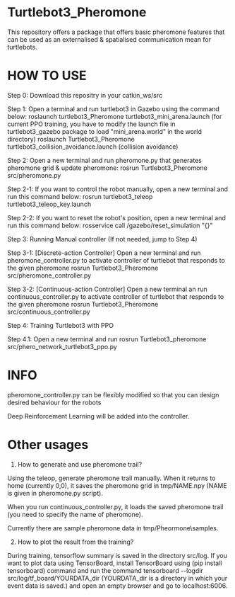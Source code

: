 # Turtlebot3_Pheromone
This repository offers a package that offers basic pheromone features that can be used as an externalised &amp; spatialised communication mean for turtlebots.

# HOW TO USE

Step 0: Download this repositry in your catkin_ws/src


Step 1: Open a terminal and run turtlebot3 in Gazebo using the command below:
roslaunch turtlebot3_Pheromone turtlebot3_mini_arena.launch (for current PPO training, you have to modify the launch file in turtlebot3_gazebo package to load "mini_arena.world" in the world directory)
roslaunch Turtlebot3_Pheromone turtlebot3_collision_avoidance.launch (collision avoidance)

Step 2: Open a new terminal and run pheromone.py that generates pheromone grid & update pheromone:
rosrun Turtlebot3_Pheromone src/pheromone.py

Step 2-1: If you want to control the robot manually, open a new terminal and run this command below:
rosrun turtlebot3_teleop turtlebot3_teleop_key.launch

Step 2-2: If you want to reset the robot's position, open a new terminal and run this command below:
rosservice call /gazebo/reset_simulation "{}"

Step 3: Running Manual controller (If not needed, jump to Step 4)

Step 3-1: [Discrete-action Controller] Open a new terminal and run pheromone_controller.py to activate controller of turtlebot that responds to the given pheromone
rosrun Turtlebot3_Pheromone src/pheromone_controller.py

Step 3-2: [Continuous-action Controller] Open a new terminal an run continuous_controller.py to activate controller of turtlebot that responds to the given pheromone
rosrun Turtlebot3_Pheromone src/continuous_controller.py

Step 4: Training Turtlebot3 with PPO

Step 4.1: Open a new terminal and run rosrun Turtlebot3_pheromone src/phero_network_turtlebot3_ppo.py

 
# INFO

pheromone_controller.py can be flexibly modified so that you can design desired behaviour for the robots

Deep Reinforcement Learning will be added into the controller.

# Other usages

1. How to generate and use pheromone trail?

Using the teleop, generate pheromone trail manually. When it returns to home (currently 0,0), it saves the pheromone grid in tmp/NAME.npy (NAME is given in pheromone.py script).

When you run continuous_controller.py, it loads the saved pheromone trail (you need to specify the name of pheromone).

Currently there are sample pheromone data in tmp/Pheormone\samples.

2. How to plot the result from the training? 

During training, tensorflow summary is saved in the directory src/log. If you want to plot data using TensorBoard, install TensorBoard using (pip install tensorboard) command and run the command tensorboard --logdir src/log/tf_board/YOURDATA_dir (YOURDATA_dir is a directory in which your event data is saved.) and open an empty browser and go to localhost:6006. 
